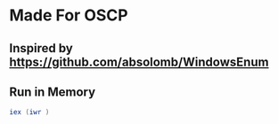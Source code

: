 


# Made For OSCP

## Inspired by https://github.com/absolomb/WindowsEnum

## Run in Memory

```powershell
iex (iwr )
```